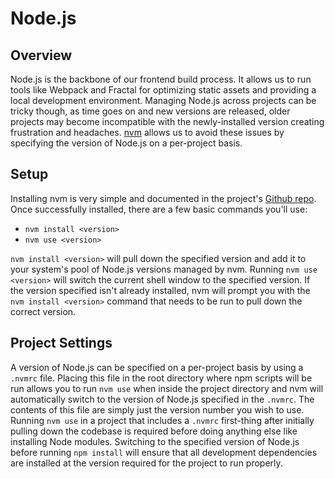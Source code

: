 # Node.js


## Overview

Node.js is the backbone of our frontend build process. It allows us to run tools like Webpack and Fractal for optimizing static assets and providing a local development environment. Managing Node.js across projects can be tricky though, as time goes on and new versions are released, older projects may become incompatible with the newly-installed version creating frustration and headaches. [nvm](https://github.com/nvm-sh/nvm) allows us to avoid these issues by specifying the version of Node.js on a per-project basis.


## Setup

Installing nvm is very simple and documented in the project's [Github repo](https://github.com/nvm-sh/nvm#installing-and-updating). Once successfully installed, there are a few basic commands you'll use:

- `nvm install <version>`
- `nvm use <version>`

`nvm install <version>` will pull down the specified version and add it to your system's pool of Node.js versions managed by nvm. Running `nvm use <version>` will switch the current shell window to the specified version. If the version specified isn't already installed, nvm will prompt you with the `nvm install <version>` command that needs to be run to pull down the correct version.


## Project Settings

A version of Node.js can be specified on a per-project basis by using a `.nvmrc` file. Placing this file in the root directory where npm scripts will be run allows you to run `nvm use` when inside the project directory and nvm will automatically switch to the version of Node.js specified in the `.nvmrc`. The contents of this file are simply just the version number you wish to use. Running `nvm use` in a project that includes a `.nvmrc` first-thing after initially pulling down the codebase is required before doing anything else like installing Node modules. Switching to the specified version of Node.js before running `npm install` will ensure that all development dependencies are installed at the version required for the project to run properly.